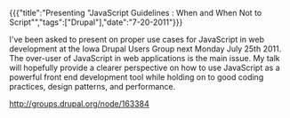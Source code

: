 {{{"title":"Presenting &#34;JavaScript Guidelines : When and When Not to Script&#34;","tags":["Drupal"],"date":"7-20-2011"}}}

I've been asked to present on proper use cases for JavaScript in web development at the Iowa Drupal Users Group next Monday July 25th 2011.  The over-user of JavaScript in web applications is the main issue.  My talk will hopefully provide a clearer perspective on how to use JavaScript as a powerful front end development tool while holding on to good coding practices, design patterns, and performance.

<a href="http://groups.drupal.org/node/163384" title="http://groups.drupal.org/node/163384">http://groups.drupal.org/node/163384</a>